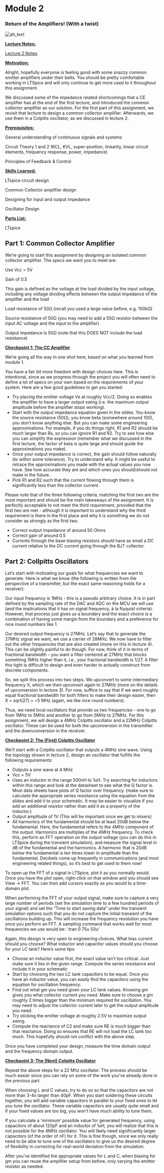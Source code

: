 # Module 2

### Return of the Amplifiers! (With a twist)

![alt_text](images/image6.png "image_tooltip")

**<ins>Lecture Notes:</ins>**

[Lecture 2 Notes](https://drive.google.com/file/d/1dELZCNGZFk3gMKIeW0V8cDILK0TgxSMv/view?usp=sharing)

**<ins>Motivation:</ins>**

Alright, hopefully everyone is feeling good with some snazzy common emitter amplifiers under their belts. You should be pretty comfortable working in LTSpice and will only continue to get more used to it throughout this assignment.

We discussed some of the impedance related shortcomings that a CE amplifier has at the end of the first lecture, and introduced the common collector amplifier as our solution. For the first part of this assignment, we revisit that lecture to design a common collector amplifier. Afterwards, we use them in a Colpitts oscillator, as we discussed in lecture 2.

**<ins>Prerequisites:</ins>**

General understanding of continuous signals and systems

Circuit Theory 1 and 2 (KCL, KVL, super-position, linearity, linear circuit elements, frequency response, power, impedance)

Principles of Feedback & Control

**<ins>Skills Learned:</ins>**

LTspice circuit design

Common Collector amplifier design

Designing for input and output impedance

Oscillator Design

**<ins>Parts List:</ins>**

LTspice

## Part 1: Common Collector Amplifier

We’re going to start this assignment by designing an isolated common collector amplifier. The specs we want you to meet are:

Use Vcc = 5V

Gain of 0.5

This gain is defined as the voltage at the load divided by the input voltage, including any voltage dividing effects between the output impedance of the amplifier and the load

Load resistance of 50Ω (recall you used a large value before, e.g. 100kΩ)

Source resistance of 50Ω (you may need to add a 50Ω resistor between the input AC voltage and the input to the amplifier)

Output impedance is 50Ω (note that this DOES NOT include the load resistance)

**<ins>Checkpoint 1: The CC Amplifier</ins>**

We’re going all the way in one shot here, based on what you learned from module 1.

You have a fair bit more freedom with design choices here. This is intentional, since as we progress through the project you will often need to define a lot of specs on your own based on the requirements of your system. Here are a few good guidelines to get you started:

- Try placing the emitter voltage Ve at roughly Vcc/2. Doing so enables the amplifier to have a larger output swing (i.e. the maximum output amplitude before the amplifier stops working).
- Start with the output impedance equation given in the slides. You know the source resistance (50Ω), you know beta (somewhere around 100), you don’t know anything else. But you can make some engineering approximations. For example, if you do things right, R1 and R2 should be much larger than Rs, so you can ignore R1 and R2. Try to see how else you can simplify the expression (remember what we discussed in the first lecture, the factor of beta is quite large and should guide the approximations you make).
- Once your output impedance is correct, the gain should follow naturally (to within some tolerance). Try to understand why. It might be useful to retrace the approximations you made with the actual values you now have. See how accurate they are and which ones you should/should not make in the future.
- Pick R1 and R2 such that the current flowing through them is significantly less than the collector current.

Please note that of the three following criteria, matching the first two are the most important and should be the main takeaways of the assignment. It is perfectly acceptable to not meet the third requirement, provided that the first two are met - although it is important to understand why the third requirement is there in the first place and why it is something we do not consider as strongly as the first two.

- Correct output impedance of around 50 Ohms
- Correct gain of around 0.5
- Currents through the base biasing resistors should have as small a DC current relative to the DC current going through the BJT collector.

## Part 2: Collpitts Oscillators

Let’s start with motivating our goals for what frequencies we want to generate. Here is what we know (the following is written from the perspective of a transmitter, but the exact same reasoning holds for a receiver):

Our input frequency is 1MHz - this is a pseudo arbitrary choice. It is in part defined by the sampling rate of the DAC and ADC on the MCU we will use (and the implications that it has on signal frequency, à la Nyquist criteria). However, that process just gives us a boundary and the exact choice is a combination of having some margin from the boundary and a preference for nice round numbers like 1.

Our desired output frequency is 27MHz. Let’s say that to generate the 27MHz signal we want, we use a carrier of 28MHz. We now have to filter out the other frequencies that are also created (more on this in lecture 4). This can be slightly painful to do though. For now, think of it in terms of fractional bandwidth - you want a filter centered at 27MHz that blocks something 1MHz higher than it, i.e., your fractional bandwidth is 1/27. A filter this tight is difficult to design and even harder to actually construct from discrete components.

So, we split this process into two steps. We upconvert to some intermediary frequency X, which we then upconvert again to 27MHz (more on the details of upconversion in lecture 3). For now, suffice to say that if we want roughly equal fractional bandwidth for both filters to make their design easier, then X = sqrt(27) = ~5 MHz (again, we like nice round numbers).

Thus, we need local oscillators that provide us two frequencies - one to go from 1MHz to 5MHz and another to go from 5MHz to 27MHz. For this assignment, we will design a 4MHz Colpitts oscillator and a 22MHz Colpitts oscillator. These can be used for both the upconversion in the transmitter and the downconversion in the receiver.

**<ins>Checkpoint 2: The (First) Colpitts Oscillator</ins>**

We’ll start with a Colpitts oscillator that outputs a 4MHz sine wave. Using the topology shown in lecture 2, design an oscillator that fulfills the following requirements:

- Outputs a sine wave at 4 MHz
- Vcc = 5V
- Uses an inductor in the range 500nH to 1uH. Try searching for inductors within this range and look at the datasheet to see what the Q factor is. Most data sheets have plots of Q factor over frequency. (make sure to calculate the appropriate series resistance using the equation from the slides and add it to your schematic. It may be easier to visualize if you add an additional resistor rather than add it as a property of the inductor.)
- Output amplitude of 1V (This will be important once we get to mixers)
- All harmonics of the fundamental should be at least 20dB below the fundamental. Here, the fundamental refers to the 4MHz component of the output. Harmonics are multiples of the 4MHz frequency. To check this, perform an FFT operation on the output voltage (you can do this in LTSpice during the transient simulation), and measure the signal level in dB of the fundamental and the harmonics. A harmonic that is 20dB below the fundamental is ten times lower in amplitude than the fundamental. Decibels come up frequently in communications (and most engineering related things), so it’s best to get used to them now!

To open up the FFT of a signal in LTSpice, plot it as you normally would. Once you have the plot open, right-click on that window and you should see View -> FFT. You can then add cursors exactly as you would to a time-domain plot.

When performing the FFT of your output signal, make sure to capture a very large number of periods (set the simulation time to a few hundred periods of your signal) and set the “Time to start saving data” under the transient simulation options such that you do not capture the initial transient of the oscillations building up. This will increase the frequency resolution you have once you perform an FFT. A sampling command that works well for most frequencies we use would be: ‘.tran 0 75u 50u’

Again, this design is very open to engineering choices. What bias current should you choose? What inductor and capacitor values should you choose for your LC tank? Here’s some tips:

- Choose an inductor value first, the exact value isn’t too critical. Just make sure it lies in the given range. Compute the series resistance and include it in your schematic
- Start by choosing the two LC tank capacitors to be equal. Once you have an inductor value, you can easily find the capacitors using the equation for oscillation frequency.
- Find out what gm you need given your LC tank values. Knowing gm gives you what collector current you need. Make sure to choose a gm roughly 2 times bigger than the minimum required for oscillation. You may need to adjust the collector current later to get the output amplitude you need.
- Try sticking the emitter voltage at roughly 2.5V to maximize output swing.
- Compute the reactance of C2 and make sure RE is much bigger than that reactance. Doing so ensures that RE will not load the LC tank too much. This hopefully should not conflict with the above step.

Once you have completed your design, measure the time domain output and the frequency domain output.

**<ins>Checkpoint 3: The (Next) Colpitts Oscillator</ins>**

Repeat the above steps for a 22 Mhz oscillator. The process should be much easier since you can rely on some of the work you’ve already done in the previous part.

When choosing L and C values, try to do so so that the capacitors are not more than 3-4x larger than 40pF. When you start soldering these circuits together, you will add variable capacitors in parallel to your fixed ones to let you tune the oscillator. These variable capacitors are usually quite small and if your fixed values are too big, you won’t have much ability to tune them.

If you calculate a ‘minimum’ possible value for generated frequency, using capacitors of about 120pF and an inductor of 1uH, you will realize that this is not possible for the 4MHz oscillator. You will likely need significantly larger capacitors (of the order of nF) for it. This is fine though, since we only really need to be able to tune one of the oscillators to give us the desired degree of flexibility in correcting for real-world deviation from the simulation.

After you’ve identified the appropriate values for L and C, when biasing for gm you can reuse the amplifier setup from before, only varying the emitter resistor as needed.
